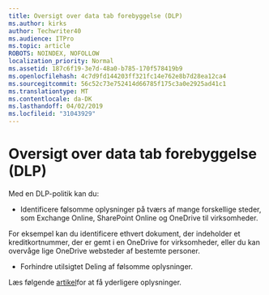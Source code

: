 ```yaml
---
title: Oversigt over data tab forebyggelse (DLP)
ms.author: kirks
author: Techwriter40
ms.audience: ITPro
ms.topic: article
ROBOTS: NOINDEX, NOFOLLOW
localization_priority: Normal
ms.assetid: 187c6f19-3e7d-48a0-b785-170f578419b9
ms.openlocfilehash: 4c7d9fd144203ff321fc14e762e8b7d28ea12ca4
ms.sourcegitcommit: 56c52c73e752414d66785f175c3a0e2925ad41c1
ms.translationtype: MT
ms.contentlocale: da-DK
ms.lasthandoff: 04/02/2019
ms.locfileid: "31043929"
---
```

# <a name="data-loss-prevention-dlp-overview"></a>Oversigt over data tab forebyggelse (DLP)

Med en DLP-politik kan du:

- Identificere følsomme oplysninger på tværs af mange forskellige steder, som Exchange Online, SharePoint Online og OneDrive til virksomheder.


For eksempel kan du identificere ethvert dokument, der indeholder et kreditkortnummer, der er gemt i en OneDrive for virksomheder, eller du kan overvåge lige OneDrive websteder af bestemte personer.

- Forhindre utilsigtet Deling af følsomme oplysninger.


Læs følgende [artikel](https://docs.microsoft.com/en-us/office365/securitycompliance/data-loss-prevention-policies)for at få yderligere oplysninger.

